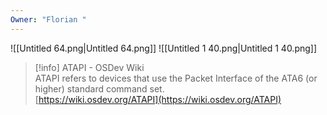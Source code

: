 ```yaml
---
Owner: "Florian "
---
```

![[Untitled 64.png|Untitled 64.png]]
![[Untitled 1 40.png|Untitled 1 40.png]]

> [!info] ATAPI - OSDev Wiki  
> ATAPI refers to devices that use the Packet Interface of the ATA6 (or higher) standard command set.  
> [https://wiki.osdev.org/ATAPI](https://wiki.osdev.org/ATAPI)